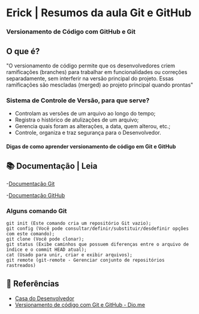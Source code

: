 # Erick | Resumos da aula Git e GitHub
### Versionamento de Código com GitHub e Git
## O que é?
"O versionamento de código permite que os desenvolvedores criem ramificações (branches) para trabalhar em funcionalidades ou correções separadamente, sem interferir na versão principal do projeto. Essas ramificações são mescladas (merged) ao projeto principal quando prontas"
### Sistema de Controle de Versão, para que serve?
- Controlam as versões de um arquivo ao longo do tempo;
- Registra o histórico de atulizações de um arquivo;
- Gerencia quais foram as alterações, a data, quem alterou, etc.;
- Controle, organiza e traz segurança para o Desenvolvedor.

#### Digas de como aprender versionamento de código em Git e GitHub

## 📚 Documentação | Leia
-[Documentação Git](https://git-scm.com/docs)

-[Documentação GitHub](https://docs.github.com/pt)

### Alguns comando Git
```
git init (Este comando cria um repositório Git vazio);
git config (Você pode consultar/definir/substituir/desdefinir opções com este comando);
git clone (Você pode clonar);
git status (Exibe caminhos que possuem diferenças entre o arquivo de índice e o commit HEAD atual);
cat (Usado para unir, criar e exibir arquivos);
git remote (git-remote - Gerenciar conjunto de repositórios rastreados)
```
## 📕 Referências

- [Casa do Desenvolvedor](https://blog.casadodesenvolvedor.com.br/versionamento-de-codigo/#:~:text=O%20versionamento%20de%20c%C3%B3digo%20permite%20que%20os%20desenvolvedores%20criem%20ramifica%C3%A7%C3%B5es,ao%20projeto%20principal%20quando%20prontas.)
- [Versionamento de código com Git e GitHub - Dio.me](https://www.dio.me/)